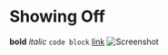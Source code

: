 # Showing Off

**bold**
*italic*
``code block``
[link](www.google.com)
![Screenshot](http://i.imgur.com/zvuVzed.png?1)